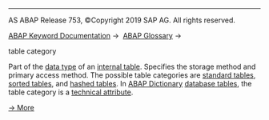   

* * *

AS ABAP Release 753, ©Copyright 2019 SAP AG. All rights reserved.

[ABAP Keyword Documentation](javascript:call_link\('abenabap.htm'\)) →  [ABAP Glossary](javascript:call_link\('abenabap_glossary.htm'\)) → 

table category

Part of the [data type](javascript:call_link\('abendata_type_glosry.htm'\) "Glossary Entry") of an [internal table](javascript:call_link\('abeninternal_table_glosry.htm'\) "Glossary Entry"). Specifies the storage method and primary access method. The possible table categories are [standard tables](javascript:call_link\('abenstandard_table_glosry.htm'\) "Glossary Entry"), [sorted tables](javascript:call_link\('abensorted_table_glosry.htm'\) "Glossary Entry"), and [hashed tables](javascript:call_link\('abenhashed_table_glosry.htm'\) "Glossary Entry"). In [ABAP Dictionary](javascript:call_link\('abenabap_dictionary_glosry.htm'\) "Glossary Entry") [database tables](javascript:call_link\('abendatabase_table_glosry.htm'\) "Glossary Entry"), the table category is a [technical attribute](javascript:call_link\('abenddic_database_tables_tab_type.htm'\)).

[→ More](javascript:call_link\('abenitab_kind.htm'\))